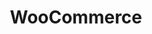---
title: "WooCommerce"
type: help
source: "woocommerce"
tags: ["gettingstarted", "woocommerce"]
---